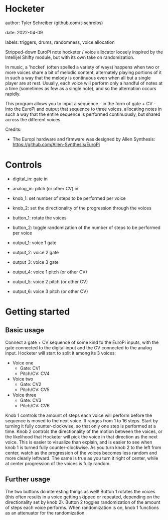 # Hocketer

author: Tyler Schreiber (github.com/t-schreibs)

date: 2022-04-09

labels: triggers, drums, randomness, voice allocation

Stripped-down EuroPi note hocketer / voice allocator loosely inspired by the Intellijel Shifty module, but with its own take on randomization.



In music, a 'hocket' (often spelled a variety of ways) happens when two or more voices share a bit of melodic content, alternately playing portions of it in such a way that the melody is continuous even when all but a single player are at rest. Usually, each voice will perform only a handful of notes at a time (sometimes as few as a single note), and so the alternation occurs rapidly.

This program allows you to input a sequence - in the form of gate + CV - into the EuroPi and output that sequence to three voices, allocating notes in such a way that the entire sequence is performed continuously, but shared across the different voices.

Credits:
- The Europi hardware and firmware was designed by Allen Synthesis: https://github.com/Allen-Synthesis/EuroPi

# Controls

- digital_in: gate in
- analog_in: pitch (or other CV) in

- knob_1: set number of steps to be performed per voice
- knob_2: set the directionality of the progression through the voices

- button_1: rotate the voices
- button_2: toggle randomization of the number of steps to be performed per voice

- output_1: voice 1 gate
- output_2: voice 2 gate
- output_3: voice 3 gate
- output_4: voice 1 pitch (or other CV)
- output_5: voice 2 pitch (or other CV)
- output_6: voice 3 pitch (or other CV)

# Getting started

## Basic usage

Connect a gate + CV sequence of some kind to the EuroPi inputs, with the gate connected to the digital input and the CV connected to the analog input. Hocketer will start to split it among its 3 voices:
- Voice one
    - Gate: CV1
    - Pitch/CV: CV4
- Voice two
    - Gate: CV2
    - Pitch/CV: CV5
- Voice three
    - Gate: CV3
    - Pitch/CV: CV6

Knob 1 controls the amount of steps each voice will perform before the sequence is moved to the next voice. It ranges from 1 to 16 steps. Start by turning it fully counter-clockwise, so that only one step is performed at a time.
Knob 2 controls the directionality of the motion between the voices, or the likelihood that Hocketer will pick the voice in that direction as the next voice. This is easier to visualize than explain, and is easier to see when knob 1 is turned fully counter-clockwise. As you turn knob 2 to the left from center, watch as the progression of the voices becomes less random and more clearly leftward. The same is true as you turn it right of center, while at center progression of the voices is fully random.

## Further usage

The two buttons do interesting things as well! Button 1 rotates the voices (this often results in a voice getting skipped or repeated, depending on the directionality set by knob 2). Button 2 toggles randomization of the amount of steps each voice performs. When randomization is on, knob 1 functions as an attenuator for the randomization.